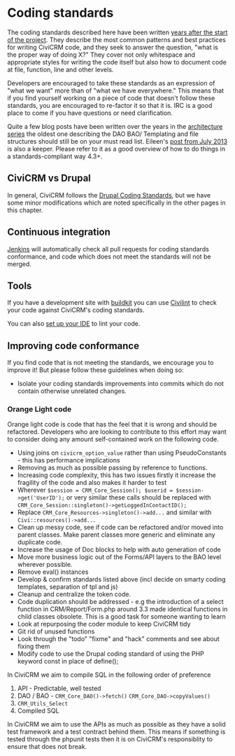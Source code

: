# Coding standards

The coding standards described here have been written
[years after the start of the project](http://civicrm.org/blogs/eileen/you-owe-me-3-tests-function-kitchen-sink).
They describe the most common patterns and best practices for writing
CiviCRM code, and they seek to answer the question, "what is the proper
way of doing X?" They cover not only whitespace and appropriate styles
for writing the code itself but also how to document code at file,
function, line and other levels.

Developers are encouraged to take these standards as an expression of
"what we want" more than of "what we have everywhere."  This means that
if you find yourself working on a piece of code that doesn't follow
these standards, you are encouraged to re-factor it so that it is. IRC
is a good place to come if you have questions or need clarification.

Quite a few blog posts have been written over the years in the
[architecture series](http://civicrm.org/category/civicrm-blog-categories/architecture-series) the
oldest one describing the DAO BAO/ Templating and file structures should
still be on your must read list. Eileen's [post from July 2013](https://civicrm.org/blog/eileen/doing-the-dishes-aka-code-cleanup) is also a
keeper. Please refer to it as a good overview of how to do things in a
standards-compliant way 4.3+.


## CiviCRM vs Drupal

In general, CiviCRM follows the [Drupal Coding Standards](https://www.drupal.org/docs/develop/standards), but we have some minor modifications which are noted specifically in the other pages in this chapter.

## Continuous integration

[Jenkins](tools/jenkins.md) will automatically check all pull requests for coding standards conformance, and code which does not meet the standards will not be merged. 


## Tools

If you have a development site with [buildkit](tools/buildkit.md) you can use [Civilint](tools/civilint.md) to check your code against CiviCRM's coding standards.

You can also [set up your IDE](tools/phpstorm.md) to lint your code.


## Improving code conformance

If you find code that is not meeting the standards, we encourage you to improve it! But please follow these guidelines when doing so: 
 
* Isolate your coding standards improvements into commits which do not contain otherwise unrelated changes.

### Orange Light code

Orange light code is code that has the feel that it is wrong and should be refactored. Developers who are looking to contribute to this effort may want to consider doing any amount self-contained work on the following code. 

* Using joins on `civicrm_option_value` rather than using PseudoConstants - this has performance implications
* Removing as much as possible passing by reference to functions.
* Increasing code complexity, this has two issues firstly it increase the fragility of the code and also makes it harder to test
* Wherever `$session = CRM_Core_Session(); $userid = $session->get('UserID');` or very similar these calls should be replaced with `CRM_Core_Session::singleton()->getLoggedInContactID();`
* Replace `CRM_Core_Resources->singleton()->add...` and similar with `Civi::resources()->add...`
* Clean up messy code, see if code can be refactored and/or moved into parent classes. Make parent classes more generic and eliminate any duplicate code.
* Increase the usage of Doc blocks to help with auto generation of code
* Move more business logic out of the Forms/API layers to the BAO level wherever possible.
* Remove eval() instances
* Develop & confirm standards listed above (incl decide on smarty coding templates, separation of tpl and js)
* Cleanup and centralize the token code.
* Code duplication should be addressed - e.g the introduction of a select function in CRM/Report/Form.php around 3.3 made identical functions in child classes obsolete. This is a good task for someone wanting to learn
* Look at repurposing the coder module to keep CiviCRM tidy
* Git rid of unused functions
* Look through the "todo" "fixme" and "hack" comments and see about fixing them
* Modify code to use the Drupal coding standard of using the PHP keyword const in place of define();

In CiviCRM we aim to compile SQL in the following order of preference

1. API - Predictable, well tested
3. DAO / BAO - `CRM_Core_DAO()->fetch()` `CRM_Core_DAO->copyValues()`
2. `CRM_Utils_Select`
4. Compiled SQL

In CiviCRM we aim to use the APIs as much as possible as they have a solid test framework and a test contract behind them. This means if something is tested through the phpunit tests then it is on CiviCRM's responsiblity to ensure that does not break. 
